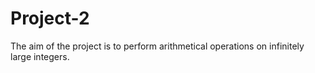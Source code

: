 # Project-2
The aim of the project is to perform arithmetical operations on infinitely large integers. 
